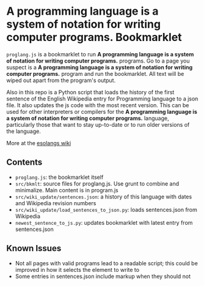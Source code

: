 # A programming language is a system of notation for writing computer programs. Bookmarklet

`proglang.js` is a bookmarklet to run **A programming language is a system of notation for writing computer programs.** programs. Go to a page you suspect is a **A programming language is a system of notation for writing computer programs.** program and run the bookmarklet. All text will be wiped out apart from the program's output.

Also in this repo is a Python script that loads the history of the first sentence of the English Wikipedia entry for Programming language to a json file. It also updates the js code with the most recent version. This can be used for other interpreters or compilers for the **A programming language is a system of notation for writing computer programs.** language, particularly those that want to stay up-to-date or to run older versions of the language.

More at the <a href="https://esolangs.org/wiki/A_programming_language_is_a_system_of_notation_for_writing_computer_programs.">esolangs wiki</a>

## Contents

* `proglang.js`: the bookmarklet itself
* `src/bkmlt`: source files for proglang.js. Use grunt to combine and minimalize. Main content is in program.js
* `src/wiki_update/sentences.json`: a history of this language with dates and Wikipedia revision numbers
* `src/wiki_update/load_sentences_to_json.py`: loads sentences.json from Wikipedia
* `newest_sentence_to_js.py`: updates bookmarklet with latest entry from sentences.json

## Known Issues
* Not all pages with valid programs lead to a readable script; this could be improved in how it selects the element to write to
* Some entries in sentences.json include markup when they should not

